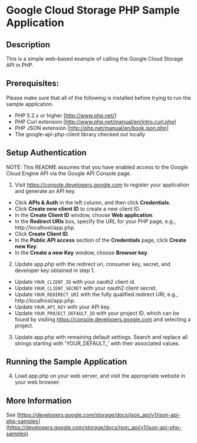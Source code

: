 # Google Cloud Storage PHP Sample Application

## Description
This is a simple web-based example of calling the Google Cloud Storage API in
PHP.

## Prerequisites:
Please make sure that all of the following is installed before trying to run
the sample application.

- PHP 5.2.x or higher [http://www.php.net/]
- PHP Curl extension [http://www.php.net/manual/en/intro.curl.php]
- PHP JSON extension [http://php.net/manual/en/book.json.php]
- The google-api-php-client library checked out locally

## Setup Authentication
NOTE: This README assumes that you have enabled access to the Google Cloud
Engine API via the Google API Console page.

1) Visit https://console.developers.google.com to register your
application and generate an API key.
- Click  **APIs & Auth** in the left column, and then click **Credentials**.
- Click **Create new client ID** to create a new client ID.
- In the **Create Client ID** window, choose **Web application**.
- In the **Redirect URIs** box, specify the URL for your PHP page, e.g., http://localhost/app.php.
- Click **Create Client ID**.
- In the **Public API access** section of the **Credentials** page, click **Create new Key**.
- In the **Create a new Key** window, choose **Browser key**.

2) Update app.php with the redirect uri, consumer key, secret, and developer
key obtained in step 1.
- Update `YOUR_CLIENT_ID` with your oauth2 client id.
- Update `YOUR_CLIENT_SECRET` with your oauth2 client secret.
- Update `YOUR_REDIRECT_URI` with the fully qualified redirect URI, e.g., http://localhost/app.php.
- Update `YOUR_API_KEY` with your API key.
- Update `YOUR_PROJECT_DEFAULT_ID` with your project ID, which
can be found by visiting https://console.developers.google.com and selecting a project.

3) Update app.php with remaining default settings. Search and replace all
strings starting with 'YOUR_DEFAULT_' with their associated values.

## Running the Sample Application
4) Load app.php on your web server, and visit the appropriate website in
your web browser.

## More Information
See [https://developers.google.com/storage/docs/json_api/v1/json-api-php-samples](https://developers.google.com/storage/docs/json_api/v1/json-api-php-samples)
